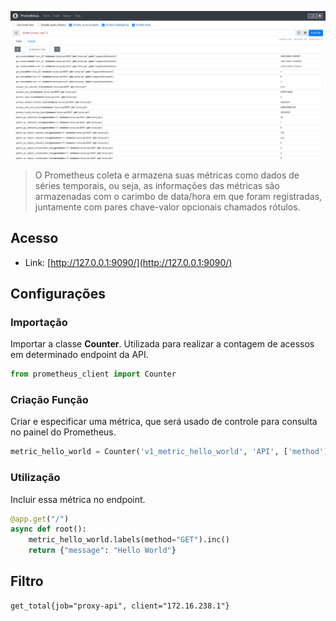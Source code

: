 ![Prometheus](image_prometheus.png)

> O Prometheus coleta e armazena suas métricas como dados de séries temporais, ou seja, as
informações das métricas são armazenadas com o carimbo de data/hora em que foram registradas,
juntamente com pares chave-valor opcionais chamados rótulos.

## Acesso

- Link: [http://127.0.0.1:9090/](http://127.0.0.1:9090/)

## Configurações

### Importação

Importar a classe **Counter**. Utilizada para realizar a contagem de acessos em
determinado endpoint da API.

```python
from prometheus_client import Counter
```

### Criação Função

Criar e especificar uma métrica, que será usado de controle para consulta no painel do Prometheus.

```python
metric_hello_world = Counter('v1_metric_hello_world', 'API', ['method'])
```

### Utilização

Incluir essa métrica no endpoint.

```python
@app.get("/")
async def root():
    metric_hello_world.labels(method="GET").inc()
    return {"message": "Hello World"}
```

## Filtro

```
get_total{job="proxy-api", client="172.16.238.1"}
```
